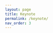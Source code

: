 ```yaml
---
layout: page
title: Keynote
permalink: /keynote/
nav_order: 3
---
```

<!--

<span style="font-size:20px;"> <strong> Short Bio:</strong>   Dr. Beatrice Alex holds a Senior Lectureship and a Chancellor’s Fellowship at the School of Literatures, Languages and Cultures as well as the Edinburgh Futures Institute at the University of Edinburgh. As head of the [Edinburgh Language Technology Group](https://www.ltg.ed.ac.uk/), she spearheads research and development initiatives in text mining and Natural Language Processing (NLP), applying innovative algorithms and solutions to diverse datasets, domains and languages within highly interdisciplinary research projects.  Notably, she has been collaborating on the AIM-CISC (Artificial Intelligence and Multimorbidity: Clustering in Individuals, Space and Clinical Context) project, where she leads NLP work on applying geoparsing to enable place-based media analysis in the context of population health.

<span style="font-size:20px;"> <strong> Title:</strong> News Media as a Lens: Exploring Neighbourhood Health through the Analysis of Geoparsed and Clustered Local News

<span style="font-size:20px;"> <strong> Abstract</strong> : The understanding of the multifaceted impact of communities on health remains challenging to define, with limited insight into place-based processes and their implications for health and inequalities. This knowledge gap undermines the development of effective policy interventions aimed at enhancing local health and well-being. In this keynote, I will introduce the Edinburgh Geoparser and illustrate its utility through a case study showcasing its application in augmenting neighbourhood-based health research. By leveraging NLP techniques for geoparsing and clustering of local news articles, we, together with our collaborators in social science and geography, unlock valuable insights into neighbourhood characteristics. These findings are poised to drive forward a new wave of place-based research, offering a broader exploration of spatial processes and their influence on health outcomes.
-->
